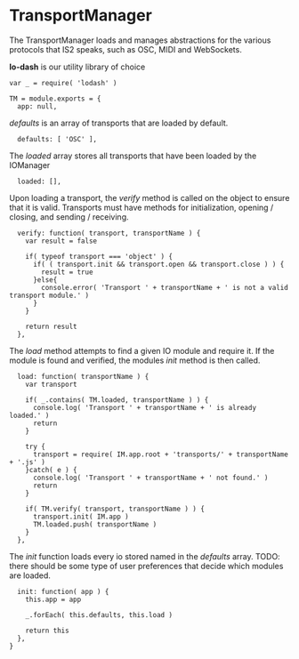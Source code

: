 TransportManager
================
The TransportManager loads and manages abstractions for the various protocols that IS2 speaks, such
as OSC, MIDI and WebSockets.

**lo-dash** is our utility library of choice

    var _ = require( 'lodash' )
		
    TM = module.exports = {
      app: null,

*defaults* is an array of transports that are loaded by default.

      defaults: [ 'OSC' ],

The *loaded* array stores all transports that have been loaded by the IOManager			

      loaded: [],

Upon loading a transport, the *verify* method is called on the object to ensure that it is valid.
Transports must have methods for initialization, opening / closing, and sending / receiving.

      verify: function( transport, transportName ) {
        var result = false
        
        if( typeof transport === 'object' ) {
          if( ( transport.init && transport.open && transport.close ) ) {
            result = true
          }else{
            console.error( 'Transport ' + transportName + ' is not a valid transport module.' )
          }
        }
        
        return result
      },
      
The *load* method attempts to find a given IO module and require it. If the module is found and verified, the modules *init* method is then called.

      load: function( transportName ) {
        var transport
        
        if( _.contains( TM.loaded, transportName ) ) {
          console.log( 'Transport ' + transportName + ' is already loaded.' )
          return
        }
        
        try {
          transport = require( IM.app.root + 'transports/' + transportName + '.js' )
        }catch( e ) {
          console.log( 'Transport ' + transportName + ' not found.' )
          return
        }
        
        if( TM.verify( transport, transportName ) ) {
          transport.init( IM.app )
          TM.loaded.push( transportName )
        }
      },
      
The *init* function loads every io stored named in the *defaults* array. TODO: there should be some type of user preferences that decide which modules are loaded.

      init: function( app ) {
        this.app = app
        
        _.forEach( this.defaults, this.load )
        
        return this
      },
    }
